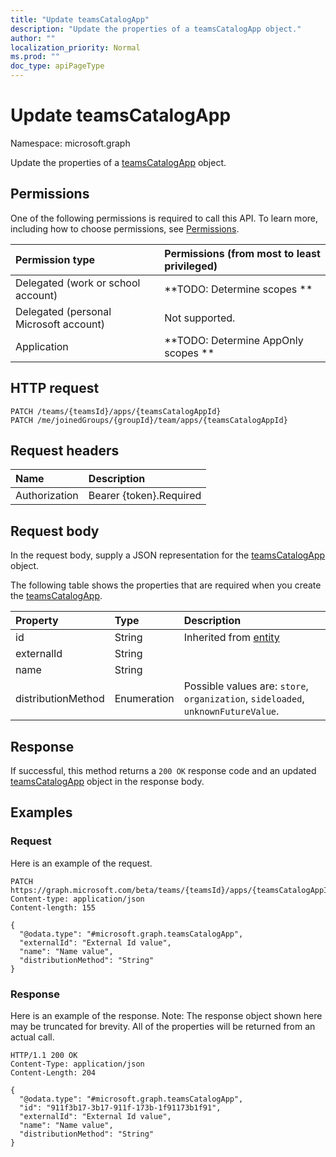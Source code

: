 ```yaml
---
title: "Update teamsCatalogApp"
description: "Update the properties of a teamsCatalogApp object."
author: ""
localization_priority: Normal
ms.prod: ""
doc_type: apiPageType
---
```


# Update teamsCatalogApp

Namespace: microsoft.graph

Update the properties of a [teamsCatalogApp](../resources/teamscatalogapp.md) object.

## Permissions
One of the following permissions is required to call this API. To learn more, including how to choose permissions, see [Permissions](/concepts/permissions-reference.md).

|Permission type|Permissions (from most to least privileged)|
|:---|:---|
|Delegated (work or school account)|**TODO: Determine scopes **|
|Delegated (personal Microsoft account)|Not supported.|
|Application|**TODO: Determine AppOnly scopes **|

## HTTP request
<!-- {
  "blockType": "ignored"
}
-->
``` http
PATCH /teams/{teamsId}/apps/{teamsCatalogAppId}
PATCH /me/joinedGroups/{groupId}/team/apps/{teamsCatalogAppId}
```

## Request headers
|Name|Description|
|:---|:---|
|Authorization|Bearer {token}.Required|

## Request body
In the request body, supply a JSON representation for the [teamsCatalogApp](../resources/teamscatalogapp.md) object.

The following table shows the properties that are required when you create the [teamsCatalogApp](../resources/teamscatalogapp.md).

|Property|Type|Description|
|:---|:---|:---|
|id|String| Inherited from [entity](../resources/entity.md)|
|externalId|String||
|name|String||
|distributionMethod|Enumeration| Possible values are: `store`, `organization`, `sideloaded`, `unknownFutureValue`.|



## Response
If successful, this method returns a `200 OK` response code and an updated [teamsCatalogApp](../resources/teamscatalogapp.md) object in the response body.

## Examples

### Request
Here is an example of the request.
<!-- {
  "blockType": "request",
  "name": "update_teamscatalogapp"
}
-->
``` http
PATCH https://graph.microsoft.com/beta/teams/{teamsId}/apps/{teamsCatalogAppId}
Content-type: application/json
Content-length: 155

{
  "@odata.type": "#microsoft.graph.teamsCatalogApp",
  "externalId": "External Id value",
  "name": "Name value",
  "distributionMethod": "String"
}
```

### Response
Here is an example of the response. Note: The response object shown here may be truncated for brevity. All of the properties will be returned from an actual call.
<!-- {
  "blockType": "response",
  "truncated": true
}
-->
``` http
HTTP/1.1 200 OK
Content-Type: application/json
Content-Length: 204

{
  "@odata.type": "#microsoft.graph.teamsCatalogApp",
  "id": "911f3b17-3b17-911f-173b-1f91173b1f91",
  "externalId": "External Id value",
  "name": "Name value",
  "distributionMethod": "String"
}
```

